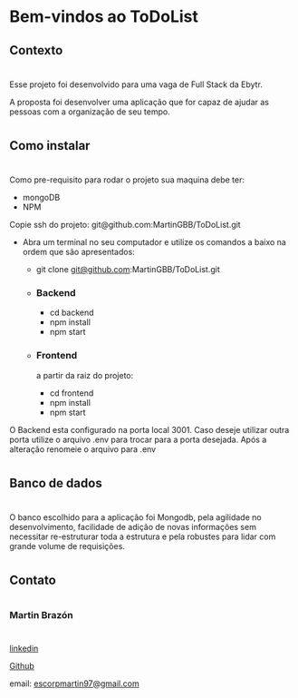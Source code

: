 # Bem-vindos ao ToDoList

<h2>Contexto</h2>

#

<p>Esse projeto foi desenvolvido para uma vaga de Full Stack da <a>Ebytr</a>.<p>

<p>A proposta foi desenvolver uma aplicação que for capaz de ajudar as pessoas com a organização de seu tempo.<p>

#
  <h2>Como instalar<h3>

#
<p>Como pre-requisito para rodar o projeto sua maquina debe ter:</p>

<ul>
  <li>mongoDB</li>
  <li>NPM</li>
</ul>

<p>Copie ssh do projeto: git@github.com:MartinGBB/ToDoList.git</p>

- Abra um terminal no seu computador e utilize os comandos a baixo na ordem que são apresentados:

  - git clone git@github.com:MartinGBB/ToDoList.git

  - ### Backend 
    - cd backend
    - npm install
    - npm start 

  - ### Frontend
    a partir da raiz do projeto:
    - cd frontend
    - npm install
    - npm start


O Backend esta configurado na porta local 3001. Caso deseje utilizar outra porta utilize o arquivo .env para trocar para a porta desejada. Após a alteração renomeie o arquivo para .env

#
## Banco de dados
#

O banco escolhido para a aplicação foi Mongodb, pela agilidade no desenvolvimento, facilidade de adição de novas informações sem necessitar re-estruturar toda a estrutura e pela robustes para lidar com grande volume de requisições.

#
## Contato
#

### Martin Brazón
#
[linkedin](https://www.linkedin.com/in/martinbrazon/)

[Github](https://github.com/MartinGBB/ToDoList)

email: escorpmartin97@gmail.com